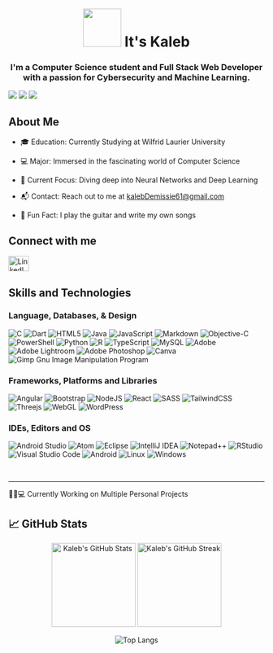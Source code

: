 <h1 align="center"> <img src="https://media.giphy.com/media/3o6ZtpxSZbQRRnwCKQ/giphy.gif" width="75"> It's Kaleb</h1>

<h3 align="center">I'm a Computer Science student and Full Stack Web Developer with a passion for Cybersecurity and Machine Learning.</h3>

<!-- Profile Badges -->
![](https://komarev.com/ghpvc/?username=kaleb6737&color=red&style=for-the-badge)
![](https://img.shields.io/github/followers/kaleb6737?color=orange&style=for-the-badge)
![](https://img.shields.io/badge/Favorite%20IDE-Vscode-blue?style=for-the-badge)

## About Me

- 🎓 Education: Currently Studying at Wilfrid Laurier University

- 💻 Major: Immersed in the fascinating world of Computer Science

- 🧠 Current Focus: Diving deep into Neural Networks and Deep Learning

- 📬 Contact: Reach out to me at kalebDemissie61@gmail.com

- 🎸 Fun Fact: I play the guitar and write my own songs

## Connect with me
<p align="left">
  <a href="https://www.linkedin.com/in/kaleb-demissie-7a302a267/" target="_blank">
    <img src="https://raw.githubusercontent.com/rahuldkjain/github-profile-readme-generator/master/src/images/icons/Social/linked-in-alt.svg" alt="LinkedIn" height="30" width="40" />
  </a>
</p>

## Skills and Technologies

### Language, Databases, & Design
![C](https://img.shields.io/badge/c-%2300599C.svg?style=flat&logo=c&logoColor=white)
![Dart](https://img.shields.io/badge/dart-%230175C2.svg?style=flat&logo=dart&logoColor=white)
![HTML5](https://img.shields.io/badge/html5-%23E34F26.svg?style=flat&logo=html5&logoColor=white)
![Java](https://img.shields.io/badge/java-%23ED8B00.svg?style=flat&logo=openjdk&logoColor=white)
![JavaScript](https://img.shields.io/badge/javascript-%23323330.svg?style=flat&logo=javascript&logoColor=%23F7DF1E)
![Markdown](https://img.shields.io/badge/markdown-%23000000.svg?style=flat&logo=markdown&logoColor=white)
![Objective-C](https://img.shields.io/badge/OBJECTIVE--C-%233A95E3.svg?style=flat&logo=apple&logoColor=white)
![PowerShell](https://img.shields.io/badge/PowerShell-%235391FE.svg?style=flat&logo=powershell&logoColor=white)
![Python](https://img.shields.io/badge/python-3670A0?style=flat&logo=python&logoColor=ffdd54)
![R](https://img.shields.io/badge/r-%23276DC3.svg?style=flat&logo=r&logoColor=white)
![TypeScript](https://img.shields.io/badge/typescript-%23007ACC.svg?style=flat&logo=typescript&logoColor=white)
![MySQL](https://img.shields.io/badge/mysql-%2300f.svg?style=flat&logo=mysql&logoColor=white)
![Adobe](https://img.shields.io/badge/adobe-%23FF0000.svg?style=flat&logo=adobe&logoColor=white)
![Adobe Lightroom](https://img.shields.io/badge/Adobe%20Lightroom-31A8FF.svg?style=flat&logo=Adobe%20Lightroom&logoColor=white)
![Adobe Photoshop](https://img.shields.io/badge/adobe%20photoshop-%2331A8FF.svg?style=flat&logo=adobe%20photoshop&logoColor=white)
![Canva](https://img.shields.io/badge/Canva-%2300C4CC.svg?style=flat&logo=Canva&logoColor=white)
![Gimp Gnu Image Manipulation Program](https://img.shields.io/badge/Gimp-657D8B?style=flat&logo=gimp&logoColor=FFFFFF)


### Frameworks, Platforms and Libraries
![Angular](https://img.shields.io/badge/angular-%23DD0031.svg?style=flat&logo=angular&logoColor=white)
![Bootstrap](https://img.shields.io/badge/bootstrap-%23563D7C.svg?style=flat&logo=bootstrap&logoColor=white)
![NodeJS](https://img.shields.io/badge/node.js-6DA55F?style=flat&logo=node.js&logoColor=white)
![React](https://img.shields.io/badge/react-%2320232a.svg?style=flat&logo=react&logoColor=%2361DAFB)
![SASS](https://img.shields.io/badge/SASS-hotpink.svg?style=flat&logo=SASS&logoColor=white)
![TailwindCSS](https://img.shields.io/badge/tailwindcss-%2338B2AC.svg?style=flat&logo=tailwind-css&logoColor=white)
![Threejs](https://img.shields.io/badge/threejs-black?style=flat&logo=three.js&logoColor=white)
![WebGL](https://img.shields.io/badge/WebGL-990000?logo=webgl&logoColor=white&style=flat)
![WordPress](https://img.shields.io/badge/WordPress-%23117AC9.svg?style=flat&logo=WordPress&logoColor=white)


### IDEs, Editors and OS
![Android Studio](https://img.shields.io/badge/Android%20Studio-3DDC84.svg?flat&logo=android-studio&logoColor=white)
![Atom](https://img.shields.io/badge/Atom-%2366595C.svg?style=flat&logo=atom&logoColor=white)
![Eclipse](https://img.shields.io/badge/Eclipse-FE7A16.svg?style=flat&logo=Eclipse&logoColor=white)
![IntelliJ IDEA](https://img.shields.io/badge/IntelliJIDEA-000000.svg?style=flat&logo=intellij-idea&logoColor=white)
![Notepad++](https://img.shields.io/badge/Notepad++-90E59A.svg?style=flat&logo=notepad%2b%2b&logoColor=black)
![RStudio](https://img.shields.io/badge/RStudio-4285F4?style=flat&logo=rstudio&logoColor=white)
![Visual Studio Code](https://img.shields.io/badge/Visual%20Studio%20Code-0078d7.svg?style=flat&logo=visual-studio-code&logoColor=white)
![Android](https://img.shields.io/badge/Android-3DDC84?style=flat&logo=android&logoColor=white)
![Linux](https://img.shields.io/badge/Linux-FCC624?style=flat&logo=linux&logoColor=black)
![Windows](https://img.shields.io/badge/Windows-0078D6?style=flat&logo=windows&logoColor=white)

<br>

<hr>

👧🏻💻 Currently Working on Multiple Personal Projects  


## 📈 GitHub Stats

<div align="center">
  <img src="https://github-readme-stats.vercel.app/api?username=kaleb6737&theme=tokyonight&show_icons=true&hide_border=true&count_private=true" alt="Kaleb's GitHub Stats" height="165">
  <img src="https://github-readme-streak-stats.herokuapp.com/?user=Kaleb&theme=tokyonight&hide_border=true" alt="Kaleb's GitHub Streak" height="165">
</div>
<div align="center" margin-top="5px">
    
![Top Langs](https://github-readme-stats.vercel.app/api/top-langs/?username=gniziemazity&langs_count=5&theme=gotham&card_width=1000)
    
</div>
